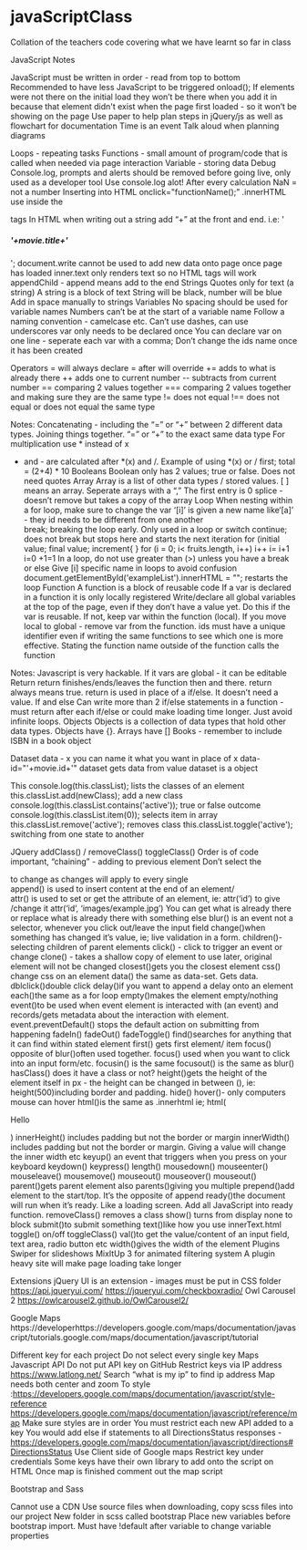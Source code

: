 # javaScriptClass
Collation of the teachers code covering what we have learnt so far in class

JavaScript Notes

JavaScript must be written in order - read from top to bottom
Recommended to have less JavaScript to be triggered onload();
If elements were not there on the initial load they won’t be there when you add it in because that element didn't exist when the page first loaded - so it won’t be showing on the page
Use paper to help plan steps in jQuery/js as well as flowchart for documentation
Time is an event
Talk aloud when planning diagrams


Loops - repeating tasks
Functions - small amount of program/code that is called when needed via page interaction
Variable - storing data
Debug
Console.log, prompts and alerts should be removed before going live, only used as a developer tool
Use console.log alot! After every calculation 
NaN = not a number
Inserting into HTML 
onclick="functionName();”
.innerHTML  use inside the <div> tags
In HTML when writing out a string add “+” at the front and end. i.e: '<h5 class="card-title">'+movie.title+'</h5>'; 
document.write cannot be used to add new data onto page once page has loaded
inner.text only renders text so no HTML tags will work 
appendChild - append means add to the end
Strings
Quotes only for text (a string)
A string is a block of text
String will be black, number will be blue
Add in space manually to strings
Variables
No spacing should be used for variable names
Numbers can’t be at the start of a variable name
Follow a naming convention - camelcase etc. 
Can’t use dashes, can use underscores
var only needs to be declared once
You can declare var on one line - seperate each var with a comma;
Don’t change the ids name once it has been created

Operators
= will always declare
= after will override
+= adds to what is already there
++ adds one to current number
-- subtracts from current number
== comparing 2 values together
=== comparing 2 values together and making sure they are the same type
!= does not equal
!== does not equal or does not equal the same type

Notes:
Concatenating - including the “=” or “+” between 2 different data types. Joining things together.
 “=” or “+”  to the exact same data type
For multiplication use * instead of x
+ and - are calculated after  *(x) and /. Example of using *(x)  or / first; total = (2+4) * 10
Booleans
Boolean only has 2 values; true or false. Does not need quotes
Array
Array is a list of other data types / stored values. [ ] means an array.
Seperate arrays with a “,”
The first entry is 0 
splice - doesn’t remove but takes a copy of the array
Loop
When nesting within a for loop, make sure to change the var ‘[i]’ is given a new name like‘[a]’ - they id needs to be different from one another  
break; breaking the loop early. Only used in a loop or switch
continue; does not break but stops here and starts the next iteration 
for (initial value; final value; increment{ }
for (i = 0; i< fruits.length, i++)
i++
i= i+1
i=0 +1=1
In a loop, do not use greater than (>) unless you have a break or else
Give [i] specific name in loops to avoid confusion
document.getElementById('exampleList').innerHTML = ""; restarts the loop
Function
A function is a block of reusable code
If a var is declared in a function it is only locally registered
Write/declare all global variables at the top of the page, even if they don’t have a value yet. Do this if the var is reusable. If not, keep var within the function (local). If you move local to global - remove var from the function.
ids must have a unique identifier even if writing the same functions to see which one is more effective. 
Stating the function name outside of the function calls the function

Notes:
Javascript is very hackable. If it vars are global - it can be editable
Return
return finishes/ends/leaves the function then and there. return always means true. return is used in place of a if/else. It doesn’t need a value. 
If and else 
Can write more than 2 if/else statements in a function -  must return after each if/else or could make loading time longer. Just avoid infinite loops.
Objects
Objects is a collection of data types that hold other data types. Objects have {}. Arrays have []
Books - remember to include ISBN in a book object

Dataset
data - x you can name it what you want in place of x
data-id="'+movie.id+'"
dataset gets data from value
dataset is a object

This
console.log(this.classList); lists the classes of an element
this.classList.add(newClass); add a new class
console.log(this.classList.contains('active')); true or false outcome
console.log(this.classList.item(0)); selects item in array
 this.classList.remove('active'); removes class
 this.classList.toggle('active'); switching from one state to another

JQuery 
addClass() / removeClass()
toggleClass()
Order is of code important, “chaining” - adding to previous element
Don’t select the <div> to change as changes will apply to every single <div>
append() is used to insert content at the end of an element/<div>
attr() is used to set or get the attribute of an element, ie: attr(‘id’) to give /change it attr(‘id’, ‘images/example.jpg’)
You can get what is already there or replace what is already there with something else
blur() is an event not a selector, whenever you click out/leave the input field 
change()when something has changed it’s value, ie; live validation in a form.
children()- selecting children of parent elements 
click() - click to trigger an event or change 
clone() - takes a shallow copy of element to use later, original element will not be changed
closest()gets you the closest element 
css() change css on an element
data() the same as data-set. Gets data. 
dblclick()double click
delay()if you want to append a delay onto an element
each()the same as a for loop
empty()makes the element empty/nothing
event()to be used when event element is interacted with (an event) and records/gets metadata about the interaction with element. event.preventDefault() stops the default action on submitting from happening
fadeIn()
fadeOut()
fadeToggle()
find()searches for anything that it can find within stated element 
first() gets first element/ item
focus() opposite of blur()often used together. focus() used when you want to click into an input form/etc. focusin() is the same
focusout() is the same as blur()  
hasClass() does it have a class or not?
height()gets the height of the element itself in px - the height can be changed in between (), ie: height(500)including border and padding. 
hide()
hover()- only computers mouse can hover
html()is the same as .innerhtml ie; html(<p>Hello</p>)
innerHeight() includes padding but not the border or margin
innerWidth() includes padding but not the border or margin. Giving a value will change the inner width etc
keyup() an event that triggers when you press on your keyboard
keydown()
keypress()
length() 
mousedown()
mouseenter()
mouseleave()
mousemove()
mouseout()
mouseover()
mouseout()
parent()gets parent element also parents()giving you multiple 
prepend()add element to the start/top. It’s the opposite of append
ready()the document will run when it’s ready. Like a loading screen. Add all JavaScript into ready function. 
removeClass() removes a class
show() turns from display none to block
submit()to submit something 
text()like how you use innerText.html 
toggle() on/off
toggleClass()
val()to get the value/content of an input field, text area, radio button etc
width()gives the width of the element
Plugins
Swiper for slideshows
MixItUp 3 for animated filtering system
A plugin heavy site will make page loading take longer

Extensions
jQuery UI is an extension - images must be put in CSS folder
https://api.jqueryui.com/
 https://jqueryui.com/checkboxradio/
Owl Carousel 2 https://owlcarousel2.github.io/OwlCarousel2/


Google Maps
https://developerhttps://developers.google.com/maps/documentation/javascript/tutorials.google.com/maps/documentation/javascript/tutorial 

Different key for each project
Do not select every single key
Maps Javascript API
Do not put API key on GitHub
Restrict keys via IP address
https://www.latlong.net/
Search “what is my ip” to find ip address
Map needs both center and zoom
To style :https://developers.google.com/maps/documentation/javascript/style-reference
https://developers.google.com/maps/documentation/javascript/reference/map
Make sure styles are in order
You must restrict each new API added to a key
You would add else if statements to all DirectionsStatus responses - https://developers.google.com/maps/documentation/javascript/directions#DirectionsStatus
Use Client side of Google maps
Restrict key under credentials
Some keys have their own library to add onto the script on HTML 
Once map is finished comment out the map script

Bootstrap and Sass

Cannot use a CDN
Use source files when downloading, copy scss files into our project
New folder in scss called bootstrap
Place new variables before bootstrap import. Must have !default after variable to change variable properties
























